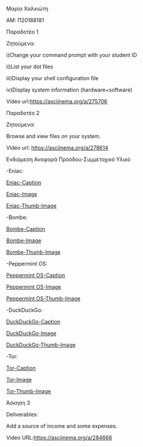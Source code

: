 Μαρία Χαλκιώτη 

ΑΜ: Π20188181

Παραδοτέο 1

Ζητούμενα: 

i)Change your command prompt with your student ID 

ii)List your dot files

iii)Display your shell configuration file 

iv)Display system information (hardware+software) 

Video url:https://asciinema.org/a/275706




Παραδοτέο 2

Ζητούμενα: 

Browse and view files on your system. 

Video url: https://asciinema.org/a/278614



Ενδιάμεση Αναφορά Προόδου-Συμμετοχικό Υλικό  

-Eniac: 

[Eniac-Caption](https://github.com/mariachlkt/gr/blob/gh-pages/_gallery/eniac.md)

[Eniac-Image](https://github.com/mariachlkt/gr/blob/gh-pages/images/eniac.jpg)

[Eniac-Thumb-Image](https://github.com/mariachlkt/gr/blob/gh-pages/images/eniac-thumb.jpg)

-Bombe: 

[Bombe-Caption](https://github.com/mariachlkt/gr/blob/gh-pages/_gallery/bombe.md)

[Bombe-Image](https://github.com/mariachlkt/gr/blob/gh-pages/images/bombe.jpg)

[Bombe-Thumb-Image](https://github.com/mariachlkt/gr/blob/gh-pages/images/bombe-thumb.jpg)

-Peppermint OS:

[Peppermint OS-Caption](https://github.com/mariachlkt/gr/blob/gh-pages/_gallery/peppermintos.md)

[Peppermint OS-Image](https://github.com/mariachlkt/gr/blob/gh-pages/images/peppermintos.png)

[Peppermint OS-Thumb-Image](https://github.com/mariachlkt/gr/blob/gh-pages/images/peppermintos-thumb.png)

-DuckDuckGo: 

[DuckDuckGo-Caption](https://github.com/mariachlkt/gr/blob/gh-pages/_gallery/ddg.md)

[DuckDuckGo-Image](https://github.com/mariachlkt/gr/blob/gh-pages/images/ddg.jpg)

[DuckDuckGo-Thumb-Image](https://github.com/mariachlkt/gr/blob/gh-pages/images/ddg-thumb.jpg)

-Tor: 

[Tor-Caption](https://github.com/mariachlkt/gr/blob/gh-pages/_gallery/tor.md)

[Tor-Image](https://github.com/mariachlkt/gr/blob/gh-pages/images/tor.png)

[Tor-Thumb-Image](https://github.com/mariachlkt/gr/blob/gh-pages/images/tor-thumb.png)

Άσκηση 3 

Deliverables:

Add a source of income and some expenses.

Video URL:https://asciinema.org/a/284666
